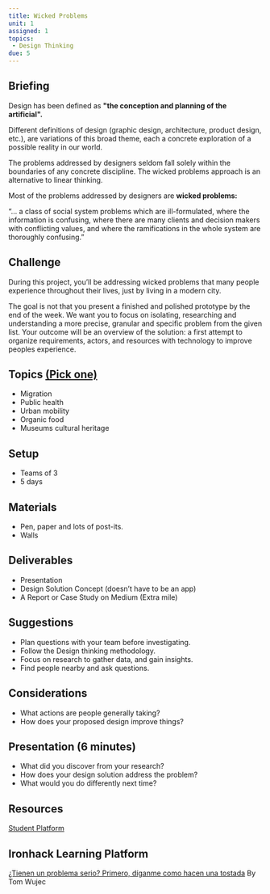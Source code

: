 ```yaml
---
title: Wicked Problems
unit: 1
assigned: 1
topics:
 - Design Thinking
due: 5
---
```


## Briefing
Design has been defined as **"the conception and planning of the artificial".**

Different definitions of design (graphic design, architecture, product design, etc.), are variations of this broad theme, each a concrete exploration of a possible reality in our world.

The problems addressed by designers seldom fall solely within the boundaries of any concrete discipline. The wicked problems approach is an alternative to linear thinking.

Most of the problems addressed by designers are **wicked problems:**

“… a class of social system problems which are ill-formulated, where the information is confusing, where there are many clients and decision makers with conflicting values, and where the ramifications in the whole system are thoroughly confusing.”


## Challenge
During this project, you’ll be addressing wicked problems that many people experience throughout their lives, just by living in a modern city.

The goal is not that you present a finished and polished prototype by the end of the week. We want you to focus on isolating, researching and understanding a more precise, granular and specific problem from the given list. Your outcome will be an overview of the solution: a first attempt to organize requirements, actors, and resources with technology to improve peoples experience.

## Topics [(Pick one)](http://materials.ironhack.com/s/HyDQ1Q1am#choose-your-wicked-problem)
- Migration
- Public health
- Urban mobility
- Organic food
- Museums cultural heritage

## Setup
- Teams of 3
- 5 days

## Materials
- Pen, paper and lots of post-its.
- Walls

## Deliverables
- Presentation
- Design Solution Concept (doesn’t have to be an app)
- A Report or Case Study on Medium (Extra mile)

## Suggestions
- Plan questions with your team before investigating.
- Follow the Design thinking methodology.
- Focus on research to gather data, and gain insights.
- Find people nearby and ask questions.

## Considerations
- What actions are people generally taking?
- How does your proposed design improve things?

## Presentation (6 minutes)
- What did you discover from your research?
- How does your design solution address the problem?
- What would you do differently next time?


Resources
---------

[Student Platform](http://materials.ironhack.com/s/HyDQ1Q1am#project-1-wicked-problems)


Ironhack Learning Platform
--------------------------

[¿Tienen un problema serio? Primero, díganme como hacen una tostada](https://www.youtube.com/watch?v=_vS_b7cJn2A) By Tom Wujec
